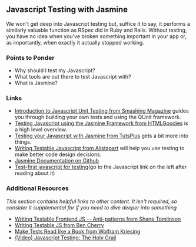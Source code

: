 ## Javascript Testing with Jasmine

We won't get deep into Javascript testing but, suffice it to say, it performs a similarly valuable function as RSpec did in Ruby and Rails.  Without testing, you have no idea when you've broken something important in your app or, as importantly, when exactly it actually stopped working.

### Points to Ponder

* Why should I test my Javascript?
* What tools are out there to test Javascript with?
* What is Jasmine?

### Links

* [Introduction to Javascript Unit Testing from Smashing Magazine](http://coding.smashingmagazine.com/2012/06/27/introduction-to-javascript-unit-testing/) guides you through building your own tests and using the QUnit framework.
* [Testing Javascript using the Jasmine Framework from  HTMLGoodies](http://www.htmlgoodies.com/beyond/javascript/testing-javascript-using-the-jasmine-framework.html) is a high level overview.
* [Testing your Javascript with Jasmine from TutsPlus](http://net.tutsplus.com/tutorials/javascript-ajax/testing-your-javascript-with-jasmine/) gets a bit more into things.
* [Writing Testable Javascript from Alistapart](http://alistapart.com/article/writing-testable-javascript) will help you use testing to make better code design decisions.
* [Jasmine Documentation on Github](https://github.com/pivotal/jasmine)
* [Test-first javascript for testing](http://testfirst.org)(go to the Javascript link on the left after reading about it)

### Additional Resources

*This section contains helpful links to other content. It isn't required, so consider it supplemental for if you need to dive deeper into something*


* [Writing Testable Frontend JS -- Anti-patterns from Shane Tomlinson](https://shanetomlinson.com/2013/testing-javascript-frontend-part-1-anti-patterns-and-fixes/)
* [Writing Testable JS from Ben Cherry](http://www.adequatelygood.com/2010/7/Writing-Testable-JavaScript)
* [Make Tests Read like a Book from Wolfram Kriesing](http://uxebu.com/blog/2013/01/08/make-tests-read-like-a-book/)
* [(Video) Javascript Testing: The Holy Grail](http://www.youtube.com/watch?v=YdFQ29oK50M)
